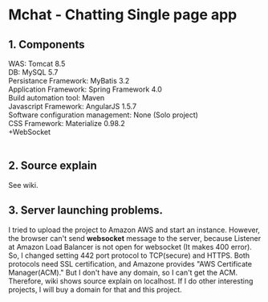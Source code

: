 Mchat - Chatting Single page app
======================
## 1. Components
WAS: Tomcat 8.5<br>
DB: MySQL 5.7<br>
Persistance Framework: MyBatis 3.2<BR>
Application Framework: Spring Framework 4.0<br>
Build automation tool: Maven<br>
Javascript Framework: AngularJS 1.5.7<br>
Software configuration management: None (Solo project)<br>
CSS Framework: Materialize 0.98.2<Br>
+WebSocket<BR>
<br>
  
## 2. Source explain
See wiki.

## 3. Server launching problems.
I tried to upload the project to Amazon AWS and start an instance. However, the browser can't send **websocket** message to the server, because Listener at Amazon Load Balancer is not open for websocket (It makes 400 error). So, I changed setting 442 port protocol to TCP(secure) and HTTPS. Both protocols need SSL certification, and Amazone provides "AWS Certificate Manager(ACM)." But I don't have any domain, so I can't get the ACM.
<bR>
Therefore, wiki shows source explain on localhost. If I do other interesting projects, I will buy a domain for that and this project.
